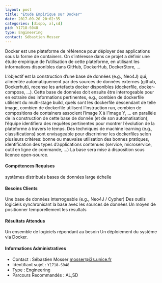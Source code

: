 ```yaml
---
layout: post
title: "Étude Empirique sur Docker"
date: 2017-09-20 20:02:35
categories: [dispo, al,sd]
pid: Y1718-S048
type: Engineering
contact: Sébastien Mosser
---
```

       
Docker est une plateforme de référence pour déployer des applications sous la forme de containers. On s’intéresse dans ce projet a définir une étude empirique de l’utilisation de cette plateforme, en utilisant les informations disponibles dans GitHub, DockerHub, DockerStore, …

L’objectif est la construction d’une base de données (e.g., Neo4J) qui, alimentée automatiquement par des sources de données externes (github, Dockerhub), recense les artefacts docker disponibles (dockerfile, docker-compose, …). Cette base de données doit ensuite être interrogeable pour en extraire des informations pertinentes, e.g., combien de dockerfile utilisent du multi-stage build, quels sont les dockerfile descendant de telle image, combien de dockerfile utilisent l’instruction run, combien de  compositions de containers associent l’image X à l’image Y, … en parallèle de la construction de cette base de donnée (et de son automatisation), l’équipe identifiera des requêtes pertinentes pour montrer l’évolution de la plateforme à travers le temps. Des techniques de machine learning (e.g., classifications) sont envisageable pour discriminer les dockerfiles selon plusieurs critères: bonne ou mauvaise utilisation des bonnes pratiques, identification des types d’applications contenues (service, microservice, outil en ligne de commande, ...)  La base sera mise à disposition sous licence open-source. 

#### Compétences Requises
systèmes distribués
bases de données large échelle


#### Besoins Clients
Une base de données interrogeable (e.g., Neo4J / Cypher)
Des outils logiciels synchronisant la base avec les sources de données
Un moyen de positionner temporellement les résultats

#### Résultats Attendus
Un ensemble de logiciels répondant au besoin
Un déploiement du système via Docker.
     

#### Informations Administratives
  * Contact : Sébastien Mosser <mosser@i3s.unice.fr>
  * Identifiant sujet : `Y1718-S048`
  * Type : Engineering
  * Parcours Recommandés : AL,SD
     